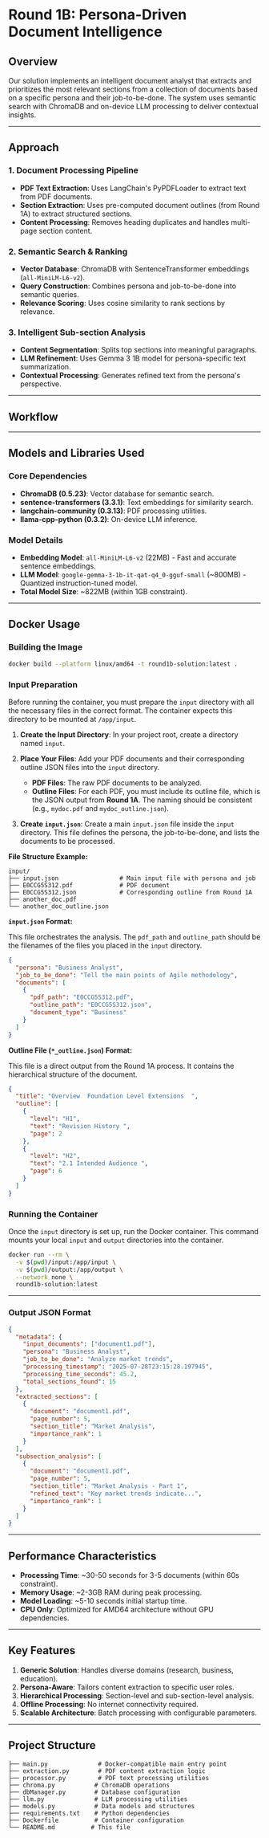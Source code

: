 # Round 1B: Persona-Driven Document Intelligence

## Overview

Our solution implements an intelligent document analyst that extracts and prioritizes the most relevant sections from a collection of documents based on a specific persona and their job-to-be-done. The system uses semantic search with ChromaDB and on-device LLM processing to deliver contextual insights.

---

## Approach

### 1\. **Document Processing Pipeline**

- **PDF Text Extraction**: Uses LangChain's PyPDFLoader to extract text from PDF documents.
- **Section Extraction**: Uses pre-computed document outlines (from Round 1A) to extract structured sections.
- **Content Processing**: Removes heading duplicates and handles multi-page section content.

### 2\. **Semantic Search & Ranking**

- **Vector Database**: ChromaDB with SentenceTransformer embeddings (`all-MiniLM-L6-v2`).
- **Query Construction**: Combines persona and job-to-be-done into semantic queries.
- **Relevance Scoring**: Uses cosine similarity to rank sections by relevance.

### 3\. **Intelligent Sub-section Analysis**

- **Content Segmentation**: Splits top sections into meaningful paragraphs.
- **LLM Refinement**: Uses Gemma 3 1B model for persona-specific text summarization.
- **Contextual Processing**: Generates refined text from the persona's perspective.

---

## Workflow

---

## Models and Libraries Used

### Core Dependencies

- **ChromaDB (0.5.23)**: Vector database for semantic search.
- **sentence-transformers (3.3.1)**: Text embeddings for similarity search.
- **langchain-community (0.3.13)**: PDF processing utilities.
- **llama-cpp-python (0.3.2)**: On-device LLM inference.

### Model Details

- **Embedding Model**: `all-MiniLM-L6-v2` (22MB) - Fast and accurate sentence embeddings.
- **LLM Model**: `google-gemma-3-1b-it-qat-q4_0-gguf-small` (\~800MB) - Quantized instruction-tuned model.
- **Total Model Size**: \~822MB (within 1GB constraint).

---

## Docker Usage

### Building the Image

```bash
docker build --platform linux/amd64 -t round1b-solution:latest .
```

### Input Preparation

Before running the container, you must prepare the `input` directory with all the necessary files in the correct format. The container expects this directory to be mounted at `/app/input`.

1.  **Create the Input Directory**: In your project root, create a directory named `input`.

2.  **Place Your Files**: Add your PDF documents and their corresponding outline JSON files into the `input` directory.

    - **PDF Files**: The raw PDF documents to be analyzed.
    - **Outline Files**: For each PDF, you must include its outline file, which is the JSON output from **Round 1A**. The naming should be consistent (e.g., `mydoc.pdf` and `mydoc_outline.json`).

3.  **Create `input.json`**: Create a main `input.json` file inside the `input` directory. This file defines the persona, the job-to-be-done, and lists the documents to be processed.

**File Structure Example:**

```
input/
├── input.json                 # Main input file with persona and job
├── E0CCG5S312.pdf             # PDF document
├── E0CCG5S312.json            # Corresponding outline from Round 1A
├── another_doc.pdf
└── another_doc_outline.json
```

**`input.json` Format:**

This file orchestrates the analysis. The `pdf_path` and `outline_path` should be the filenames of the files you placed in the `input` directory.

```json
{
  "persona": "Business Analyst",
  "job_to_be_done": "Tell the main points of Agile methodology",
  "documents": [
    {
      "pdf_path": "E0CCG5S312.pdf",
      "outline_path": "E0CCG5S312.json",
      "document_type": "Business"
    }
  ]
}
```

**Outline File (`*_outline.json`) Format:**

This file is a direct output from the Round 1A process. It contains the hierarchical structure of the document.

```json
{
  "title": "Overview  Foundation Level Extensions  ",
  "outline": [
    {
      "level": "H1",
      "text": "Revision History ",
      "page": 2
    },
    {
      "level": "H2",
      "text": "2.1 Intended Audience ",
      "page": 6
    }
  ]
}
```

### Running the Container

Once the `input` directory is set up, run the Docker container. This command mounts your local `input` and `output` directories into the container.

```bash
docker run --rm \
  -v $(pwd)/input:/app/input \
  -v $(pwd)/output:/app/output \
  --network none \
  round1b-solution:latest
```

---

### Output JSON Format

```json
{
  "metadata": {
    "input_documents": ["document1.pdf"],
    "persona": "Business Analyst",
    "job_to_be_done": "Analyze market trends",
    "processing_timestamp": "2025-07-28T23:15:28.197945",
    "processing_time_seconds": 45.2,
    "total_sections_found": 15
  },
  "extracted_sections": [
    {
      "document": "document1.pdf",
      "page_number": 5,
      "section_title": "Market Analysis",
      "importance_rank": 1
    }
  ],
  "subsection_analysis": [
    {
      "document": "document1.pdf",
      "page_number": 5,
      "section_title": "Market Analysis - Part 1",
      "refined_text": "Key market trends indicate...",
      "importance_rank": 1
    }
  ]
}
```

---

## Performance Characteristics

- **Processing Time**: \~30-50 seconds for 3-5 documents (within 60s constraint).
- **Memory Usage**: \~2-3GB RAM during peak processing.
- **Model Loading**: \~5-10 seconds initial startup time.
- **CPU Only**: Optimized for AMD64 architecture without GPU dependencies.

---

## Key Features

1.  **Generic Solution**: Handles diverse domains (research, business, education).
2.  **Persona-Aware**: Tailors content extraction to specific user roles.
3.  **Hierarchical Processing**: Section-level and sub-section-level analysis.
4.  **Offline Processing**: No internet connectivity required.
5.  **Scalable Architecture**: Batch processing with configurable parameters.

---

## Project Structure

```
├── main.py              # Docker-compatible main entry point
├── extraction.py        # PDF content extraction logic
├── processor.py         # PDF text processing utilities
├── chroma.py           # ChromaDB operations
├── dbManager.py        # Database configuration
├── llm.py              # LLM processing utilities
├── models.py           # Data models and structures
├── requirements.txt    # Python dependencies
├── Dockerfile          # Container configuration
└── README.md          # This file
```
